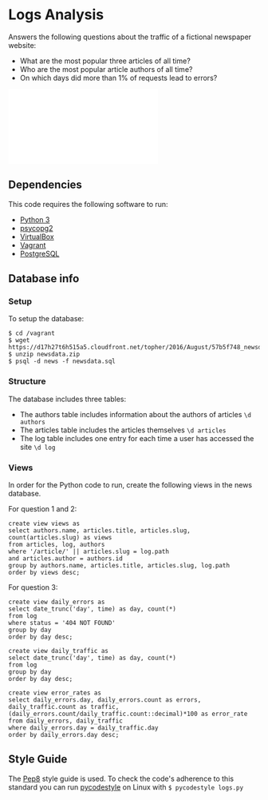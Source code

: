 # Logs Analysis

Answers the following questions about the traffic of a fictional newspaper website:
+ What are the most popular three articles of all time?
+ Who are the most popular article authors of all time?
+ On which days did more than 1% of requests lead to errors?

![Example Output](./logs.txt)

## Dependencies
This code requires the following software to run:
+ [Python 3](https://www.python.org/downloads/)
+ [psycopg2](https://pypi.org/project/psycopg2/)
+ [VirtualBox](https://www.virtualbox.org/)
+ [Vagrant](https://www.vagrantup.com/)
+ [PostgreSQL](https://www.postgresql.org/)

## Database info

### Setup
To setup the database:
```
$ cd /vagrant
$ wget https://d17h27t6h515a5.cloudfront.net/topher/2016/August/57b5f748_newsdata/newsdata.zip
$ unzip newsdata.zip
$ psql -d news -f newsdata.sql
```

### Structure
The database includes three tables:

+ The authors table includes information about the authors of articles `\d authors`
+ The articles table includes the articles themselves `\d articles`
+ The log table includes one entry for each time a user has accessed the site `\d log`

### Views
In order for the Python code to run, create the following views in the news database.

For question 1 and 2:
```
create view views as
select authors.name, articles.title, articles.slug, count(articles.slug) as views 
from articles, log, authors
where '/article/' || articles.slug = log.path 
and articles.author = authors.id 
group by authors.name, articles.title, articles.slug, log.path 
order by views desc;
```

For question 3:
```
create view daily_errors as
select date_trunc('day', time) as day, count(*)
from log
where status = '404 NOT FOUND'
group by day
order by day desc;

create view daily_traffic as
select date_trunc('day', time) as day, count(*)
from log
group by day
order by day desc;

create view error_rates as 
select daily_errors.day, daily_errors.count as errors, daily_traffic.count as traffic, (daily_errors.count/daily_traffic.count::decimal)*100 as error_rate 
from daily_errors, daily_traffic 
where daily_errors.day = daily_traffic.day
order by daily_errors.day desc;
```

## Style Guide
The [Pep8](https://www.python.org/dev/peps/pep-0008/) style guide is used. To check the code's adherence to this standard you can run [pycodestyle](https://pypi.org/project/pycodestyle/) on Linux with `$ pycodestyle logs.py`






